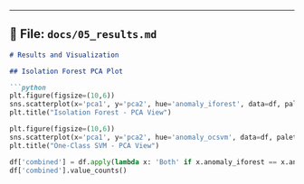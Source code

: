 
---

## 📝 File: `docs/05_results.md`

```markdown
# Results and Visualization

## Isolation Forest PCA Plot

```python
plt.figure(figsize=(10,6))
sns.scatterplot(x='pca1', y='pca2', hue='anomaly_iforest', data=df, palette='coolwarm')
plt.title("Isolation Forest - PCA View")

plt.figure(figsize=(10,6))
sns.scatterplot(x='pca1', y='pca2', hue='anomaly_ocsvm', data=df, palette='coolwarm')
plt.title("One-Class SVM - PCA View")

df['combined'] = df.apply(lambda x: 'Both' if x.anomaly_iforest == x.anomaly_ocsvm else 'Mismatch', axis=1)
df['combined'].value_counts()
